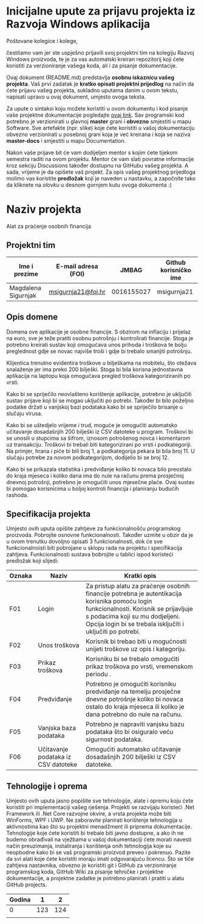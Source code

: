 # Inicijalne upute za prijavu projekta iz Razvoja Windows aplikacija

Poštovane kolegice i kolege, 

čestitamo vam jer ste uspješno prijavili svoj projektni tim na kolegiju Razvoj Windows proizvoda, te je za vas automatski kreiran repozitorij koji ćete koristiti za verzioniranje vašega koda, ali i za pisanje dokumentacije.

Ovaj dokument (README.md) predstavlja **osobnu iskaznicu vašeg projekta**. Vaš prvi zadatak je **kratko opisati projektni prijedlog** na način da ćete prijavu vašeg projekta, sukladno uputama danim u ovom tekstu, napisati upravo u ovaj dokument, umjesto ovoga teksta.

Za upute o sintaksi koju možete koristiti u ovom dokumentu i kod pisanje vaše projektne dokumentacije pogledajte [ovaj link](https://guides.github.com/features/mastering-markdown/).
Sav programski kod potrebno je verzionirati u glavnoj **master** grani i **obvezno** smjestiti u mapu Software. Sve artefakte (npr. slike) koje ćete koristiti u vašoj dokumentaciju obvezno verzionirati u posebnoj grani koja je već kreirana i koja se naziva **master-docs** i smjestiti u mapu Documentation.

Nakon vaše prijave bit će vam dodijeljen mentor s kojim ćete tijekom semestra raditi na ovom projektu. Mentor će vam slati povratne informacije kroz sekciju Discussions također dostupnu na GitHubu vašeg projekta. A sada, vrijeme je da opišete vaš projekt. Za opis vašeg projektnog prijedloga molimo vas koristite **predložak** koji je naveden u nastavku, a započnite tako da kliknete na *olovku* u desnom gornjem kutu ovoga dokumenta :) 

# Naziv projekta
Alat za praćenje osobnih financija

## Projektni tim

Ime i prezime | E-mail adresa (FOI) | JMBAG | Github korisničko ime
------------  | ------------------- | ----- | ---------------------
Magdalena Sigurnjak | msigurnja21@foi.hr | 0016155027 | msigurnja21

## Opis domene
Domena ove aplikacije je osobne financije. S obzirom na inflaciju i prijelaz na euro, sve je teže pratiti osobnu potrošnju i kontrolirati financije. Stoga je potrebno kreirati sustav koji omogućava unos prihoda i troškova te bolju preglednost gdje se novac najviše troši i gdje bi trebalo smanjiti potrošnju.

Klijentica trenutno evidentira troškove u bilješkama na mobitelu, što otežava snalaženje jer ima preko 200 bilješki. Stoga bi bila korisna jednostavna aplikacija na laptopu koja omogućava pregled troškova kategoriziranih po vrsti.

Kako bi se spriječilo neovlašteno korištenje aplikacije, potrebno je uključiti sustav prijave koji bi se mogao uključiti po potrebi. Također bi bilo poželjno podatke držati u vanjskoj bazi podataka kako bi se spriječilo brisanje u slučaju virusa.

Kako bi se uštedjelo vrijeme i trud, moguće je omogućiti automatsko učitavanje dosadašnjih 200 bilješki iz CSV datoteke u program. Troškovi bi se unosili u stupcima sa šifrom, iznosom potrošenog novca i komentarom uz transakciju. Troškovi bi trebali biti kategorizirani po vrsti i podkategoriji. Na primjer, hrana i piće bi bili broj 1, a podkategorija pekara bi bila broj 11. U slučaju potrebe za novom podkategorijom, dodijelio bi se broj 12.

Kako bi se prikazala statistika i predviđanje koliko bi novaca bilo preostalo do kraja mjeseca i koliko dana ima do nule na računu prema prosječnoj dnevnoj potrošnji, potrebno je omogućiti unos mjesečne plaće. Ovaj sustav bi pomogao korisnicima u boljoj kontroli financija i planiranju budućih rashoda.


## Specifikacija projekta
Umjesto ovih uputa opišite zahtjeve za funkcionalnošću programskog proizvoda. Pobrojite osnovne funkcionalnosti. Također uzmite u obzir da je u ovom trenutku dovoljno opisati 3 funkcionalnosti, dok će sve funkcionalnoisti biti pobrojane u sklopu rada na projektu i specifikacija zahtjeva. Funkcionalnosti sustava bobrojite u tablici ispod koristeći predložak koji slijedi:


Oznaka | Naziv | Kratki opis 
------ | ----- | ----------- 
F01 | Login | Za pristup alatu za praćenje osobnih financije potrebna je autentikacija korisnika pomoću login funkcionalnosti. Korisnik se prijavljuje s podacima koji su mu dodjeljeni. Opcija login bi se trebala isključiti i uključiti po potrebi.
F02 | Unos troškova |  Korisnik bi trebao biti u mogućnosti unijeti troškove uz opis i kategoriju.
F03 | Prikaz troškova | Korisniku bi se trebalo omogućiti prikaz troškova po vrsti, vremenskom periodu .
F04 | Predviđanje | Potrebno je omogućiti korisniku predviđanje na temelju prosječne dnevne potrošnje koliko bi novaca ostalo do kraja mjeseca ili koliko je dana potrebno do nule na računu.
F05 | Vanjska baza podataka | Potrebno je napraviti vanjsku bazu podataka što bi osiguralo veću sigurnost podataka.
F06 | Učitavanje podataka iz CSV datoteke | Omogućiti automatsko učitavanje dosadašnjih 200 bilješki iz CSV datoteke.

## Tehnologije i oprema
Umjesto ovih uputa jasno popišite sve tehnologije, alate i opremu koju ćete koristiti pri implementaciji vašeg rješenja. Projekti se razvijaju koristeći .Net Framework ili .Net Core razvojne okvire, a vrsta projekta može biti WinForms, WPF i UWP. Ne zaboravite planirati korištenje tehnologija u aktivnostima kao što su projektni menadžment ili priprema dokumentacije. Tehnologije koje ćete koristiti bi trebale biti javno dostupne, a ako ih ne budemo obrađivali na vježbama u vašoj dokumentaciji ćete morati navesti način preuzimanja, instaliranja i korištenja onih tehnologija koje su neopbodne kako bi se vaš programski proizvod preveo i pokrenuo. Pazite da svi alati koje ćete koristiti moraju imati odgovarajuću licencu. Što se tiče zahtjeva nastavnika, obvezno je koristiti git i GitHub za verzioniranje programskog koda, GitHub Wiki za pisanje tehničke i projektne dokumentacije, a projektne zadatke je potrebno planirati i pratiti u alatu GitHub projects. 

| Godina | 1   | 2   |
|--------|-----|-----|
| 0      | 123 | 124 |
|        |     |     |

